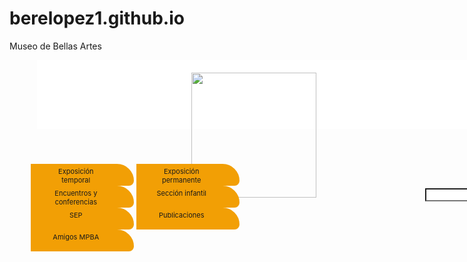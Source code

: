 # berelopez1.github.io
Museo de Bellas Artes
<!doctype html>
<html>
<head>
<meta charset="utf-8">
<title>pagina</title>
<style type="text/css">
.img1 {
    width: 200px;
    height: auto;
    margin-top: 20px;
    margin-right: 20px;
    margin-bottom: 20px;
    margin-left: 123px;
}
.buscador {
    width: 200px;
    margin-left: 150px;
    margin-bottom: 0px;
    bottom: auto;
    border-radius: 0px;
}
.ico {
    width: 59px;
    height: auto;
    margin-left: 40px;
}
.header {
    height: 110px;
    width: 1250px;
    color: #E36F0A;
    background-color: #FFFFFF;
    margin-right: auto;
    margin-left: 44px;
}
#menu li {
    height: 0px;
    display: inline-block;
    margin-left: 10px;
    padding-top: 0px;
    padding-right: 40px;
    padding-left: 20px;
    padding-bottom: 25px;
    margin-right: -10px;
    color: #292525;
    font-size: 11px;
    vertical-align: middle;
    background-color: #F29F05;
    text-align: center;
    width: 95px;
    border-radius: 0px 40px 12px 0px;
    border: 5px solid #F29F05;
	{
;     top: 0px;
    top: 0px;
}
</style>
</head>

<body>
<header class="header"><img src="Museo.png" alt="" width="400" height="126" class="img1"/>
  
  <input name="search" type="search" class="buscador">
<img src="icomuseo.png" alt="" width="512" height="512" class="ico"/><img src="informacion.png" alt="" width="512" height="512" class="ico"/><img src="redes.png" alt="" width="512" height="512" class="ico"/>&nbsp;</header>
<nav>
	<ul id="menu">
		     <li><a>Exposición temporal</a></li>
		     <li><a>Exposición permanente</a></li>
		     <li><a>Encuentros y conferencias</a></li>
		     <li><a>Sección infantil</a></li>
		     <li><a>SEP</a></li>
		     <li><a>Publicaciones</a></li>
		     <li><a>Amigos MPBA</a></li>
		   </ul>
	</nav>
</body>
</html>
